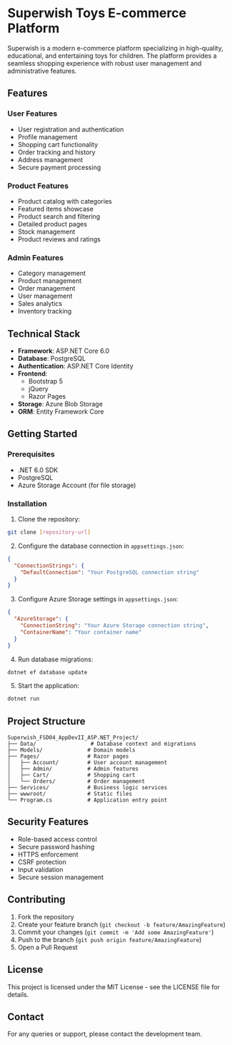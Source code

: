 # Superwish Toys E-commerce Platform

Superwish is a modern e-commerce platform specializing in high-quality, educational, and entertaining toys for children. The platform provides a seamless shopping experience with robust user management and administrative features.

## Features

### User Features
- User registration and authentication
- Profile management
- Shopping cart functionality
- Order tracking and history
- Address management
- Secure payment processing

### Product Features
- Product catalog with categories
- Featured items showcase
- Product search and filtering
- Detailed product pages
- Stock management
- Product reviews and ratings

### Admin Features
- Category management
- Product management
- Order management
- User management
- Sales analytics
- Inventory tracking

## Technical Stack

- **Framework**: ASP.NET Core 6.0
- **Database**: PostgreSQL
- **Authentication**: ASP.NET Core Identity
- **Frontend**: 
  - Bootstrap 5
  - jQuery
  - Razor Pages
- **Storage**: Azure Blob Storage
- **ORM**: Entity Framework Core

## Getting Started

### Prerequisites
- .NET 6.0 SDK
- PostgreSQL
- Azure Storage Account (for file storage)

### Installation

1. Clone the repository:
```bash
git clone [repository-url]
```

2. Configure the database connection in `appsettings.json`:
```json
{
  "ConnectionStrings": {
    "DefaultConnection": "Your PostgreSQL connection string"
  }
}
```

3. Configure Azure Storage settings in `appsettings.json`:
```json
{
  "AzureStorage": {
    "ConnectionString": "Your Azure Storage connection string",
    "ContainerName": "Your container name"
  }
}
```

4. Run database migrations:
```bash
dotnet ef database update
```

5. Start the application:
```bash
dotnet run
```

## Project Structure

```
Superwish_FSD04_AppDevII_ASP.NET_Project/
├── Data/                 # Database context and migrations
├── Models/              # Domain models
├── Pages/               # Razor pages
│   ├── Account/         # User account management
│   ├── Admin/           # Admin features
│   ├── Cart/            # Shopping cart
│   └── Orders/          # Order management
├── Services/            # Business logic services
├── wwwroot/             # Static files
└── Program.cs           # Application entry point
```

## Security Features

- Role-based access control
- Secure password hashing
- HTTPS enforcement
- CSRF protection
- Input validation
- Secure session management

## Contributing

1. Fork the repository
2. Create your feature branch (`git checkout -b feature/AmazingFeature`)
3. Commit your changes (`git commit -m 'Add some AmazingFeature'`)
4. Push to the branch (`git push origin feature/AmazingFeature`)
5. Open a Pull Request

## License

This project is licensed under the MIT License - see the LICENSE file for details.

## Contact

For any queries or support, please contact the development team. 